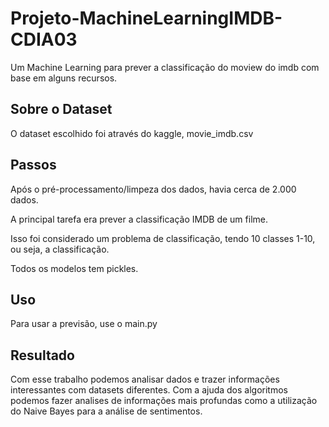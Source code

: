 # Projeto-MachineLearningIMDB-CDIA03

Um Machine Learning para prever a classificação do moview do imdb com base em alguns recursos.

## Sobre o Dataset

O dataset escolhido foi através do kaggle, movie_imdb.csv

## Passos 

Após o pré-processamento/limpeza dos dados, havia cerca de 2.000 dados.

A principal tarefa era prever a classificação IMDB de um filme.

Isso foi considerado um problema de classificação, tendo 10 classes 1-10, ou seja, a classificação.

Todos os modelos tem pickles.

## Uso

Para usar a previsão, use o main.py

## Resultado

Com esse trabalho podemos analisar dados e trazer informações interessantes com datasets diferentes. Com a ajuda dos algoritmos podemos fazer analises de informações mais profundas como a utilização do Naive Bayes para a análise de sentimentos.
